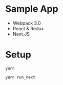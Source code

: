 # Sample App

- Webpack 3.0
- React & Redux
- Next.JS

# Setup

```
yarn
```

```
yarn run_next
```
